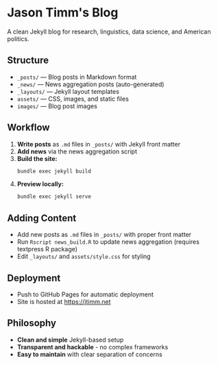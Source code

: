 # Jason Timm's Blog

A clean Jekyll blog for research, linguistics, data science, and American politics.

## Structure
- `_posts/` — Blog posts in Markdown format
- `_news/` — News aggregation posts (auto-generated)
- `_layouts/` — Jekyll layout templates
- `assets/` — CSS, images, and static files
- `images/` — Blog post images

## Workflow
1. **Write posts** as `.md` files in `_posts/` with Jekyll front matter
2. **Add news** via the news aggregation script
3. **Build the site:**
   ```bash
   bundle exec jekyll build
   ```
4. **Preview locally:**
   ```bash
   bundle exec jekyll serve
   ```

## Adding Content
- Add new posts as `.md` files in `_posts/` with proper front matter
- Run `Rscript news_build.R` to update news aggregation (requires textpress R package)
- Edit `_layouts/` and `assets/style.css` for styling

## Deployment
- Push to GitHub Pages for automatic deployment
- Site is hosted at https://jtimm.net

## Philosophy
- **Clean and simple** Jekyll-based setup
- **Transparent and hackable** - no complex frameworks
- **Easy to maintain** with clear separation of concerns 